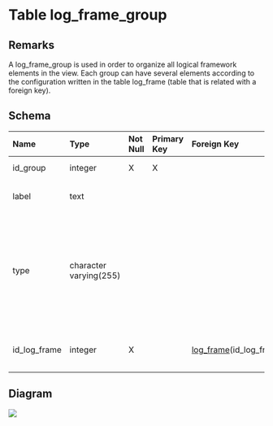 # Table log\_frame\_group #
## Remarks ##
A log\_frame\_group is used in order to organize all logical framework elements in the view. Each group can have several elements according to the configuration written in the table log\_frame (table that is related with a foreign key).

## Schema ##
| **Name** | **Type** | **Not Null** | **Primary Key** | **Foreign Key** | **Remarks** |
|:---------|:---------|:-------------|:----------------|:----------------|:------------|
| id\_group | integer  | X            | X               |                 | This is the primary key of the table. |
| label    | text     |              |                 |                 | This is an human-readable name for the group. |
| type     | character varying(255) |              |                 |                 | This column corresponds to an enumeration of values in Java (SPECIFIC\_OBJECTIVE, EXPECTED\_RESULT, ACTIVITY, PREREQUISITE). It indicates the type which can be contained in the group. |
| id\_log\_frame | integer  | X            |                 | [log\_frame](log_frame.md)(id\_log\_frame) | This is a foreign key to the table log\_frame. The group belongs to the log\_frame related. |

## Diagram ##
<img src='http://www.sigmah.org/svg_load.php?file=http://sigma-h.googlecode.com/svn/wiki/diagrams/log_frame_group.svg' />
